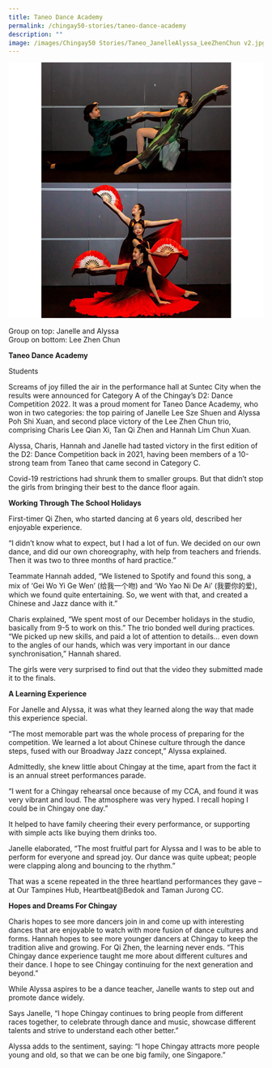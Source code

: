 ```yaml
---
title: Taneo Dance Academy
permalink: /chingay50-stories/taneo-dance-academy
description: ""
image: /images/Chingay50 Stories/Taneo_JanelleAlyssa_LeeZhenChun v2.jpg
---
```

![Taneo Dance Academy](/images/Chingay50%20Stories/Taneo_JanelleAlyssa_LeeZhenChun%20v2.jpg)

Group on top: Janelle and Alyssa <br/>
Group on bottom: Lee Zhen Chun

**Taneo Dance Academy**

Students

Screams of joy filled the air in the performance hall at Suntec City when the results were announced for Category A of the Chingay’s D2: Dance Competition 2022. It was a proud moment for Taneo Dance Academy, who won in two categories: the top pairing of Janelle Lee Sze Shuen and Alyssa Poh Shi Xuan, and second place victory of the Lee Zhen Chun trio, comprising Charis Lee Qian Xi, Tan Qi Zhen and Hannah Lim Chun Xuan.

Alyssa, Charis, Hannah and Janelle had tasted victory in the first edition of the D2: Dance Competition back in 2021, having been members of a 10-strong team from Taneo that came second in Category C.

Covid-19 restrictions had shrunk them to smaller groups. But that didn’t stop the girls from bringing their best to the dance floor again.

**Working Through The School Holidays**   

First-timer Qi Zhen, who started dancing at 6 years old, described her enjoyable experience.

“I didn’t know what to expect, but I had a lot of fun. We decided on our own dance, and did our own choreography, with help from teachers and friends. Then it was two to three months of hard practice.”

Teammate Hannah added, “We listened to Spotify and found this song, a mix of ‘Gei Wo Yi Ge Wen’ (给我一个吻) and ‘Wo Yao Ni De Ai’ (我要你的爱), which we found quite entertaining. So, we went with that, and created a Chinese and Jazz dance with it.”

Charis explained, “We spent most of our December holidays in the studio, basically from 9-5 to work on this.” The trio bonded well during practices. “We picked up new skills, and paid a lot of attention to details… even down to the angles of our hands, which was very important in our dance synchronisation,” Hannah shared.

The girls were very surprised to find out that the video they submitted made it to the finals.

**A Learning Experience**

For Janelle and Alyssa, it was what they learned along the way that made this experience special. 

“The most memorable part was the whole process of preparing for the competition. We learned a lot about Chinese culture through the dance steps, fused with our Broadway Jazz concept,” Alyssa explained.

Admittedly, she knew little about Chingay at the time, apart from the fact it is an annual street performances parade.

“I went for a Chingay rehearsal once because of my CCA, and found it was very vibrant and loud. The atmosphere was very hyped. I recall hoping I could be in Chingay one day.”

It helped to have family cheering their every performance, or supporting with simple acts like buying them drinks too.

Janelle elaborated, “The most fruitful part for Alyssa and I was to be able to perform for everyone and spread joy. Our dance was quite upbeat; people were clapping along and bouncing to the rhythm.” 

That was a scene repeated in the three heartland performances they gave – at Our Tampines Hub, Heartbeat@Bedok and Taman Jurong CC.

**Hopes and Dreams For Chingay**

Charis hopes to see more dancers join in and come up with interesting dances that are enjoyable to watch with more fusion of dance cultures and forms. Hannah hopes to see more younger dancers at Chingay to keep the tradition alive and growing. For Qi Zhen, the learning never ends. “This Chingay dance experience taught me more about different cultures and their dance. I hope to see Chingay continuing for the next generation and beyond.”

While Alyssa aspires to be a dance teacher, Janelle wants to step out and promote dance widely.

Says Janelle, “I hope Chingay continues to bring people from different races together, to celebrate through dance and music, showcase different talents and strive to understand each other better.”

Alyssa adds to the sentiment, saying: “I hope Chingay attracts more people young and old, so that we can be one big family, one Singapore.”